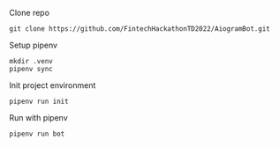 Clone repo

    git clone https://github.com/FintechHackathonTD2022/AiogramBot.git

Setup pipenv

    mkdir .venv
    pipenv sync

Init project environment

    pipenv run init

Run with pipenv

    pipenv run bot
